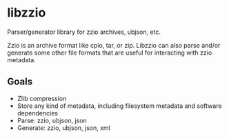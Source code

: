 # libzzio
Parser/generator library for zzio archives, ubjson, etc.

Zzio is an archive format like cpio, tar, or zip. Libzzio can also parse and/or generate some other file formats that are useful for interacting with zzio metadata.

## Goals
* Zlib compression
* Store any kind of metadata, including filesystem metadata and software dependencies
* Parse: zzio, ubjson, json
* Generate: zzio, ubjson, json, xml
